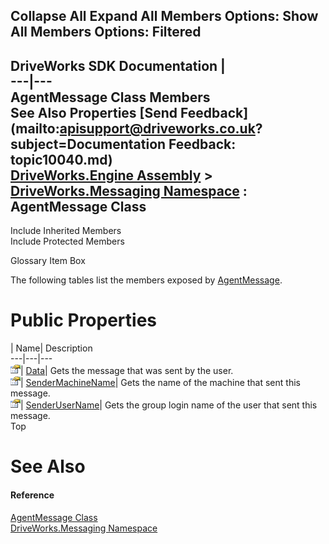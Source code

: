 Collapse All Expand All Members Options: Show All  Members Options: Filtered   
---  
DriveWorks SDK Documentation  |   
---|---  
AgentMessage Class Members   
See Also Properties [Send Feedback](mailto:apisupport@driveworks.co.uk?subject=Documentation Feedback: topic10040.md)  
[DriveWorks.Engine Assembly](topic2156.md) > [DriveWorks.Messaging Namespace](topic10038.md) : AgentMessage Class  
---  
  
Include Inherited Members    
Include Protected Members  


Glossary Item Box

The following tables list the members exposed by [AgentMessage](topic10040.md).

# Public Properties

| Name| Description  
---|---|---  
![Public Property](dotnetimages/publicProperty.gif)| [Data](topic10046.md)| Gets the message that was sent by the user.   
![Public Property](dotnetimages/publicProperty.gif)| [SenderMachineName](topic10047.md)| Gets the name of the machine that sent this message.   
![Public Property](dotnetimages/publicProperty.gif)| [SenderUserName](topic10048.md)| Gets the group login name of the user that sent this message.   
Top

# See Also

#### Reference

[AgentMessage Class](topic10040.md)   
[DriveWorks.Messaging Namespace](topic10038.md)


